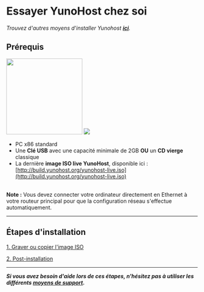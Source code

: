 # Essayer YunoHost chez soi

*Trouvez d'autres moyens d'installer Yunohost **[ici](/install_fr)**.*

## Prérequis

<img src="https://yunohost.org/images/laptop.png" width=200>
<img src="https://yunohost.org/images/usb_key.png">

* PC x86 standard
* Une **Clé USB** avec une capacité minimale de 2GB **OU** un **CD vierge** classique
* La dernière **image ISO live YunoHost**, disponible ici : [http://build.yunohost.org/yunohost-live.iso](http://build.yunohost.org/yunohost-live.iso)

<br>
<div class="alert alert-warning" markdown="1">
<strong>Note :</strong>  Vous devez connecter votre ordinateur directement en Ethernet à votre routeur principal pour que la configuration réseau s'effectue automatiquement.
</div>

---


## Étapes d'installation

<a class="btn btn-lg btn-default" href="/burn_or_copy_iso_fr">1. Graver ou copier l'image ISO</a>

<a class="btn btn-lg btn-default" href="/postinstall_fr">2. Post-installation</a>



---

***Si vous avez besoin d'aide lors de ces étapes, n'hésitez pas à utiliser les différents [moyens de support](/support_fr).***
